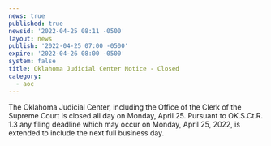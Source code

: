 ```yaml
---
news: true
published: true
newsid: '2022-04-25 08:11 -0500'
layout: news
publish: '2022-04-25 07:00 -0500'
expire: '2022-04-26 08:00 -0500'
system: false
title: Oklahoma Judicial Center Notice - Closed
category:
  - aoc
---
```

The Oklahoma Judicial Center, including the Office of the Clerk of the Supreme Court is closed all day on Monday, April 25. Pursuant to OK.S.Ct.R. 1.3 any filing deadline which may occur on Monday, April 25, 2022, is extended to include the next full business day.
